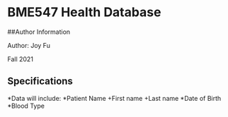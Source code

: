 # BME547 Health Database

##Author Information 

Author: Joy Fu

Fall 2021

## Specifications
*Data will include:
*Patient Name
	+First name
	+Last name
*Date of Birth
*Blood Type